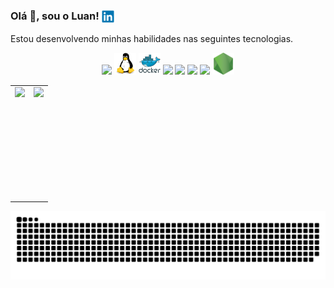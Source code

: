 ### Olá 👋, sou o Luan! <a href="https://www.linkedin.com/in/luan-carlos/" target="_blank"><img align="center" alt="Luan Carlos | Linkedin" width="20px" src="https://raw.githubusercontent.com/devicons/devicon/40cd6bc89a299dc50ac289f8e3b071d0dff49d9c/icons/linkedin/linkedin-original.svg"></a>

<p>Estou desenvolvendo minhas habilidades nas seguintes tecnologias.</p>

<p align="center">
<code><img height="35" src="https://github.com/luancarlos021/luancarlos021/assets/18739286/70fdb20b-aa88-4802-8e5c-da371605f09f"></code> <!--DevOps-->
<code><img height="35" src="https://raw.githubusercontent.com/devicons/devicon/40cd6bc89a299dc50ac289f8e3b071d0dff49d9c/icons/linux/linux-original.svg"></code> <!--Linux-->
<code><img height="35" src="https://raw.githubusercontent.com/devicons/devicon/40cd6bc89a299dc50ac289f8e3b071d0dff49d9c/icons/docker/docker-original-wordmark.svg"></code> <!--Docker-->
<code><img height="35" src="https://github.com/luancarlos021/luancarlos021/assets/18739286/89f2c94a-0625-4e2b-a8a9-e3f519b5b9e1"></code> <!--K8s-->
<code><img height="35" src="https://github.com/luancarlos021/luancarlos021/assets/18739286/57de165a-dbfe-453a-9727-743360ed0d25"></code> <!--AWS-->
<code><img height="35" src="https://github.com/luancarlos021/luancarlos021/assets/18739286/d952e129-ac38-4423-bcd6-73615d480c80"></code> <!--Terraform-->
<code><img height="35" src="https://user-images.githubusercontent.com/18739286/143236238-af6b0d3a-c843-45b9-a539-e25eb52ffeb0.png"></code> <!--Python-->
<!-- <code><img height="26" src="https://raw.githubusercontent.com/github/explore/80688e429a7d4ef2fca1e82350fe8e3517d3494d/topics/javascript/javascript.png"></code> -->
<code><img height="35" src="https://raw.githubusercontent.com/github/explore/80688e429a7d4ef2fca1e82350fe8e3517d3494d/topics/nodejs/nodejs.png"></code> <!--Node-->
<center>
  <table style="overflow:auto">
    <tr>
      <td>
          <img height="180em" align="right" 
               src="https://github-readme-stats.vercel.app/api?username=luancarlos021&include_all_commits=true&count_private=true&hide=issues,contribs&show_icons=true&theme=tokyonight" />
      </td>
      <td>
          <img height="180em" align="left" 
               src="https://github-readme-stats.vercel.app/api/top-langs/?username=luancarlos021&hide=hcl,css&langs_count=6&layout=compact&theme=tokyonight" />
        </td>
    </tr>
  </table> 
</center>

![Snake animation](https://github.com/luancarlos021/luancarlos021/blob/output/github-contribution-grid-snake.svg)
<!--
**luancarlos021/luancarlos021** is a ✨ _special_ ✨ repository because its `README.md` (this file) appears on your GitHub profile.

Here are some ideas to get you started:

- 🔭 I’m currently working on ...
- 🌱 I’m currently learning ...
- 👯 I’m looking to collaborate on ...
- 🤔 I’m looking for help with ...
- 💬 Ask me about ...
- 📫 How to reach me: ...
- 😄 Pronouns: ...
- ⚡ Fun fact: ...
-->
